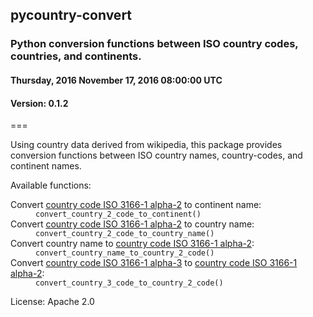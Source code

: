 <h2>pycountry-convert</h2>
<h3>Python conversion functions between ISO country codes, countries, and continents.</h3>
<h4>Thursday, 2016 November 17, 2016 08:00:00 UTC</h4>
<h4>Version: 0.1.2</h4>
===

Using country data derived from wikipedia, this package provides conversion 
functions between ISO country names, country-codes, and continent names.

Available functions:

<dl>
<dt>Convert <a href="https://en.wikipedia.org/wiki/ISO_3166-1_alpha-2" target="_blank">country code ISO 3166-1 alpha-2</a> to continent name:</dt>
<dd><code>convert_country_2_code_to_continent()</code></dd>

<dt>Convert <a href="https://en.wikipedia.org/wiki/ISO_3166-1_alpha-2" target="_blank">country code ISO 3166-1 alpha-2</a> to country name:</dt>
<dd><code>convert_country_2_code_to_country_name()</code></dd>

<dt>Convert country name to <a href="https://en.wikipedia.org/wiki/ISO_3166-1_alpha-2" target="_blank">country code ISO 3166-1 alpha-2</a>:</dt>
<dd><code>convert_country_name_to_country_2_code()</code></dd>

<dt>Convert <a href="https://en.wikipedia.org/wiki/ISO_3166-1_alpha-3" target="_blank">country code ISO 3166-1 alpha-3</a> 
to <a href="https://en.wikipedia.org/wiki/ISO_3166-1_alpha-2" target="_blank">country code ISO 3166-1 alpha-2</a>:</dt>
<dd><code>convert_country_3_code_to_country_2_code()</code></dd>
</dl>

License: Apache 2.0